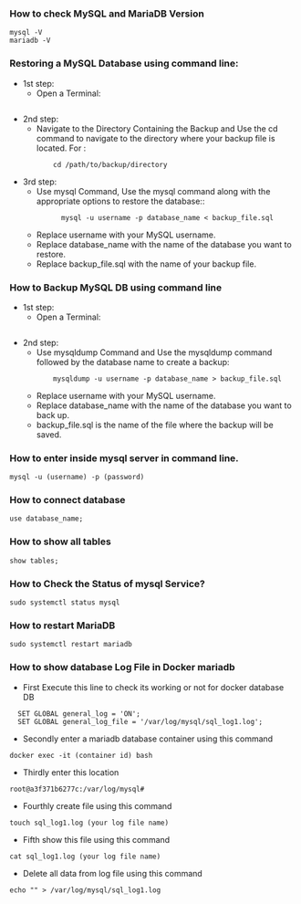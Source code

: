 ### How to check MySQL and MariaDB Version
```
mysql -V
mariadb -V
```
### Restoring a MySQL Database using command line:
  - 1st step: 
    - Open a Terminal:
        ```Open a terminal or command prompt on your system.
        ```
  - 2nd step:
    - Navigate to the Directory Containing the Backup and Use the cd command to navigate to the directory where your backup file is located. For :
        ```shell
            cd /path/to/backup/directory
        ```
  - 3rd step:
    - Use mysql Command, Use the mysql command along with the appropriate options to restore the database::
        ``` shell
              mysql -u username -p database_name < backup_file.sql
        ```
    - Replace username with your MySQL username.
    - Replace database_name with the name of the database you want to restore.
    - Replace backup_file.sql with the name of your backup file.
      
###  How to Backup MySQL DB using command line

  - 1st step: 
    - Open a Terminal:
        ```Open a terminal or command prompt on your system.
        ```
  - 2nd step:
    - Use mysqldump Command and Use the mysqldump command followed by the database name to create a backup:
        ```shell
            mysqldump -u username -p database_name > backup_file.sql
        ```
    - Replace username with your MySQL username.
    - Replace database_name with the name of the database you want to back up.
    - backup_file.sql is the name of the file where the backup will be saved.


### How to enter inside mysql server in command line.
```
mysql -u (username) -p (password)
```
### How to connect database
```
use database_name;
```
### How to show all tables
```
show tables;
```
### How to Check the Status of mysql Service?
```
sudo systemctl status mysql
```
### How to restart MariaDB
```
sudo systemctl restart mariadb
```
### How to show database Log File in Docker mariadb
- First Execute this line to check its working or not for docker database DB
```
  SET GLOBAL general_log = 'ON';
  SET GLOBAL general_log_file = '/var/log/mysql/sql_log1.log';
```
- Secondly enter a mariadb database container using this command
```
docker exec -it (container id) bash
```
- Thirdly enter this location
```
root@a3f371b6277c:/var/log/mysql#
```
- Fourthly create file using this command
```
touch sql_log1.log (your log file name)
```
- Fifth show this file using this command
```
cat sql_log1.log (your log file name)
```
- Delete all data from log file using this command
```
echo "" > /var/log/mysql/sql_log1.log
```
